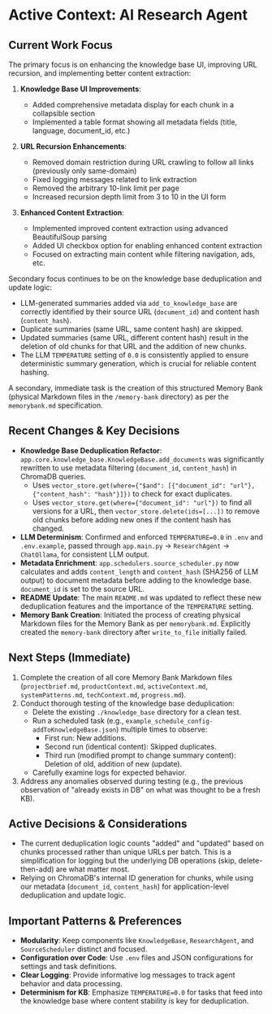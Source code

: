 # Active Context: AI Research Agent

## Current Work Focus
The primary focus is on enhancing the knowledge base UI, improving URL recursion, and implementing better content extraction:

1. **Knowledge Base UI Improvements**:
   - Added comprehensive metadata display for each chunk in a collapsible section
   - Implemented a table format showing all metadata fields (title, language, document_id, etc.)

2. **URL Recursion Enhancements**:
   - Removed domain restriction during URL crawling to follow all links (previously only same-domain)
   - Fixed logging messages related to link extraction
   - Removed the arbitrary 10-link limit per page
   - Increased recursion depth limit from 3 to 10 in the UI form

3. **Enhanced Content Extraction**:
   - Implemented improved content extraction using advanced BeautifulSoup parsing
   - Added UI checkbox option for enabling enhanced content extraction
   - Focused on extracting main content while filtering navigation, ads, etc.

Secondary focus continues to be on the knowledge base deduplication and update logic:
-   LLM-generated summaries added via `add_to_knowledge_base` are correctly identified by their source URL (`document_id`) and content hash (`content_hash`).
-   Duplicate summaries (same URL, same content hash) are skipped.
-   Updated summaries (same URL, different content hash) result in the deletion of old chunks for that URL and the addition of new chunks.
-   The LLM `TEMPERATURE` setting of `0.0` is consistently applied to ensure deterministic summary generation, which is crucial for reliable content hashing.

A secondary, immediate task is the creation of this structured Memory Bank (physical Markdown files in the `/memory-bank` directory) as per the `memorybank.md` specification.

## Recent Changes & Key Decisions
-   **Knowledge Base Deduplication Refactor**: `app.core.knowledge_base.KnowledgeBase.add_documents` was significantly rewritten to use metadata filtering (`document_id`, `content_hash`) in ChromaDB queries.
    -   Uses `vector_store.get(where={"$and": [{"document_id": "url"}, {"content_hash": "hash"}]})` to check for exact duplicates.
    -   Uses `vector_store.get(where={"document_id": "url"})` to find all versions for a URL, then `vector_store.delete(ids=[...])` to remove old chunks before adding new ones if the content hash has changed.
-   **LLM Determinism**: Confirmed and enforced `TEMPERATURE=0.0` in `.env` and `.env.example`, passed through `app.main.py` -> `ResearchAgent` -> `ChatOllama`, for consistent LLM output.
-   **Metadata Enrichment**: `app.schedulers.source_scheduler.py` now calculates and adds `content_length` and `content_hash` (SHA256 of LLM output) to document metadata before adding to the knowledge base. `document_id` is set to the source URL.
-   **README Update**: The main `README.md` was updated to reflect these new deduplication features and the importance of the `TEMPERATURE` setting.
-   **Memory Bank Creation**: Initiated the process of creating physical Markdown files for the Memory Bank as per `memorybank.md`. Explicitly created the `memory-bank` directory after `write_to_file` initially failed.

## Next Steps (Immediate)
1.  Complete the creation of all core Memory Bank Markdown files (`projectbrief.md`, `productContext.md`, `activeContext.md`, `systemPatterns.md`, `techContext.md`, `progress.md`).
2.  Conduct thorough testing of the knowledge base deduplication:
    *   Delete the existing `./knowledge_base` directory for a clean test.
    *   Run a scheduled task (e.g., `example_schedule_config-addToKnowledgeBase.json`) multiple times to observe:
        *   First run: New additions.
        *   Second run (identical content): Skipped duplicates.
        *   Third run (modified prompt to change summary content): Deletion of old, addition of new (update).
    *   Carefully examine logs for expected behavior.
3.  Address any anomalies observed during testing (e.g., the previous observation of "already exists in DB" on what was thought to be a fresh KB).

## Active Decisions & Considerations
-   The current deduplication logic counts "added" and "updated" based on chunks processed rather than unique URLs per batch. This is a simplification for logging but the underlying DB operations (skip, delete-then-add) are what matter most.
-   Relying on ChromaDB's internal ID generation for chunks, while using our metadata (`document_id`, `content_hash`) for application-level deduplication and update logic.

## Important Patterns & Preferences
-   **Modularity**: Keep components like `KnowledgeBase`, `ResearchAgent`, and `SourceScheduler` distinct and focused.
-   **Configuration over Code**: Use `.env` files and JSON configurations for settings and task definitions.
-   **Clear Logging**: Provide informative log messages to track agent behavior and data processing.
-   **Determinism for KB**: Emphasize `TEMPERATURE=0.0` for tasks that feed into the knowledge base where content stability is key for deduplication.
